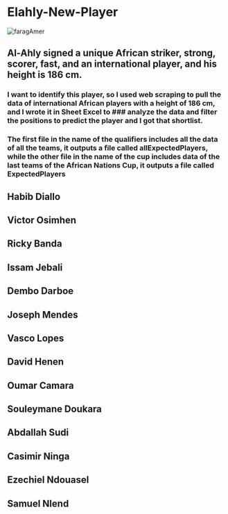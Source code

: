 # Elahly-New-Player
![faragAmer](https://user-images.githubusercontent.com/91634431/182671024-4e2e12a0-cf77-4189-b606-ab68f56c5c6a.png)
## Al-Ahly signed a unique African striker, strong, scorer, fast, and an international player, and his height is 186 cm.
### I want to identify this player, so I used web scraping to pull the data of international African players with a height of 186 cm, and I wrote it in Sheet Excel to ### analyze the data and filter the positions to predict the player and I got that shortlist.
### The first file in the name of the qualifiers includes all the data of all the teams, it outputs a file called allExpectedPlayers, while the other file in the name of the cup includes data of the last teams of the African Nations Cup, it outputs a file called ExpectedPlayers
##                 Habib Diallo            
##                 Victor Osimhen          
##                 Ricky Banda            
##                 Issam Jebali           
##                 Dembo Darboe           
##                 Joseph Mendes          
##                 Vasco Lopes            
##                 David Henen            
##                 Oumar Camara           
##                 Souleymane Doukara     
##                 Abdallah Sudi          
##                 Casimir Ninga          
##                 Ezechiel Ndouasel      
##                 Samuel Nlend           
